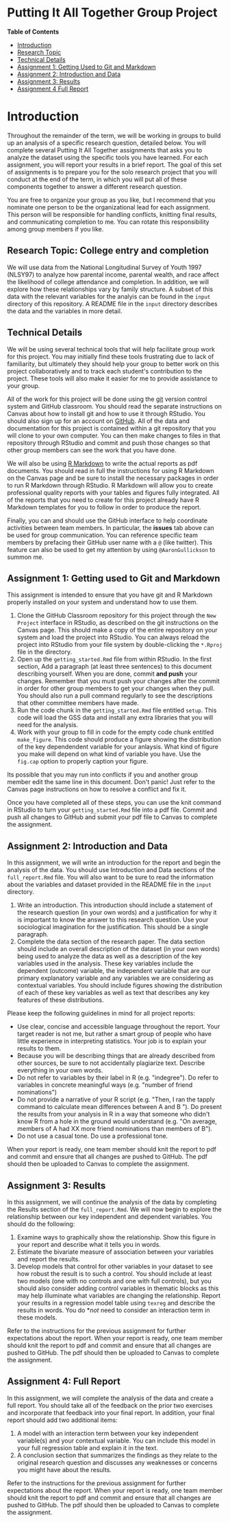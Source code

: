 # Putting It All Together Group Project

**Table of Contents**

- [Introduction](#introduction)
- [Research Topic](#esearch-topic-mens-attitudes-toward-womens-equality-by-birth-cohort)
- [Technical Details](#technical-details)
- [Assignment 1: Getting Used to Git and Markdown](#assignment-1-getting-used-to-git-and-markdown)
- [Assignment 2: Introduction and Data](#assignment-2-introduction-and-data)
- [Assignment 3: Results](#assignment-3-results)
- [Assignment 4 Full Report](#assignment-4-full-report)

# Introduction

Throughout the remainder of the term, we will be working in groups to build up an analysis of a specific research question, detailed below. You will complete several Putting It All Together assignments that asks you to analyze the dataset using the specific tools you have learned. For each assignment, you will report your results in a brief report. The goal of this set of assignments is to prepare you for the solo research project that you will conduct at the end of the term, in which you will put all of these components together to answer a different research question.

You are free to organize your group as you like, but I recommend that you nominate one person to be the organizational lead for each assignment. This person will be responsible for handling conflicts, knitting final results, and communicating completion to me. You can rotate this responsibility among group members if you like.

## Research Topic: College entry and completion

We will use data from the National Longitudinal Survey of Youth 1997 (NLSY97) to analyze how parental income, parental wealth, and race affect the likelihood of college attendance and completion. In addition, we will explore how these relationships vary by family structure. A subset of this data with the relevant variables for the analyis can be found in the `input` directory of this repository. A README file in the `input` directory describes the data and the variables in more detail.

## Technical Details

We will be using several technical tools that will help facilitate group work for this project. You may initially find these tools frustrating due to lack of familiarity, but ultimately they should help your group to better work on this project collaboratively and to track each student's contribution to the project. These tools will also make it easier for me to provide assistance to your group.

All of the work for this project will be done using the [git](https://git-scm.com/) version control system and GitHub classroom. You should read the separate instructions on Canvas about how to install git and how to use it through RStudio. You should also sign up for an account on [GitHub](https://github.com). All of the data and documentation for this project is contained within a git repository that you will clone to your own computer. You can then make changes to files in that repository through RStudio and commit and push those changes so that other group members can see the work that you have done.

We will also be using [R Markdown](https://rmarkdown.rstudio.com/) to write the actual reports as pdf documents. You should read in full the instructions for using R Markdown on the Canvas page and be sure to install the necessary packages in order to run R Markdown through RStudio. R Markdown will allow you to create professional quality reports with your tables and figures fully integrated. All of the reports that you need to create for this project already have R Markdown templates for you to follow in order to produce the report.

Finally, you can and should use the GitHub interface to help coordinate activities between team members. In particular, the **issues** tab above can be used for group communication. You can reference specific team members by prefacing their GitHub user name with a `@` (like twitter). This feature can also be used to get my attention by using `@AaronGullickson` to summon me.

## Assignment 1: Getting used to Git and Markdown

This assignment is intended to ensure that you have git and R Markdown properly installed on your system and understand how to use them.

1. Clone the GitHub Classroom repository for this project through the `New Project` interface in RStudio, as described on the git instructions on the Canvas page. This should make a copy of the entire repository on your system and load the project into RStudio. You can always reload the project into RStudio from your file system by double-clicking the `*.Rproj` file in the directory.
2. Open up the `getting_started.Rmd` file from within RStudio. In the first section, Add a paragraph (at least three sentences) to this document describing yourself. When you are done, commit **and push** your changes. Remember that you must push your changes after the commit in order for other group members to get your changes when they pull. You should also run a pull command regularly to see the descriptions that other committee members have made.
3. Run the code chunk in the `getting_started.Rmd` file entitled `setup`. This code will load the GSS data and install any extra libraries that you will need for the analysis.
4. Work with your group to fill in code for the empty code chunk entitled `make_figure`. This code should produce a figure showing the distribution of the key dependendent variable for your anlaysis. What kind of figure you make will depend on what kind of variable you have. Use the `fig.cap` option to properly caption your figure.

Its possible that you may run into conflicts if you and another group member edit the same line in this document. Don't panic! Just refer to the Canvas page instructions on how to resolve a conflict and fix it.

Once you have completed all of these steps, you can use the knit command in RStudio to turn your `getting_started.Rmd` file into a pdf file. Commit and push all changes to GitHub and submit your pdf file to Canvas to complete the assignment.

## Assignment 2: Introduction and Data

In this assignment, we will write an introduction for the report and begin the analysis of the data. You should use Introduction and Data sections of the `full_report.Rmd` file. You will also want to be sure to read the information about the variables and dataset provided in the README file in the `input` directory.

1. Write an introduction. This introduction should include a statement of the research question (in your own words) and a justification for why it is important to know the answer to this research question. Use your sociological imagination for the justification. This should be a single paragraph.
2. Complete the data section of the research paper. The data section should include an overall description of the dataset (in your own words) being used to analyze the data as well as a description of the key variables used in the analysis. These key variables include the dependent (outcome) variable, the independent variable that are our primary explanatory variable and any variables we are considering as contextual variables. You should include figures showing the distribution of each of these key variables as well as text that describes any key features of these distributions.

Please keep the following guidelines in mind for all project reports:

- Use clear, concise and accessible language throughout the report. Your target reader is not me, but rather a smart group of people who have little experience in interpreting statistics. Your job is to explain your results to them.
- Because you will be describing things that are already described from other sources, be sure to not accidentally plagiarize text. Describe everything in your own words.
- Do not refer to variables by their label in R (e.g. "indegree"). Do refer to variables in concrete meaningful ways (e.g. "number of friend nominations")
- Do not provide a narrative of your R script (e.g. "Then, I ran the tapply command to calculate mean differences between A and B "). Do present the results from your analysis in R in a way that someone who didn't know R from a hole in the ground would understand (e.g. "On average, members of A had XX more friend nominations than members of B").
- Do not use a casual tone. Do use a professional tone.

When your report is ready, one team member should knit the report to pdf and commit and ensure that all changes are pushed to GitHub. The pdf should then be uploaded to Canvas to complete the assignment.

## Assignment 3: Results

In this assignment, we will continue the analysis of the data by completing the Results section of the `full_report.Rmd`. We will now begin to explore the relationship between our key independent and dependent variables. You should do the following:

1. Examine ways to graphically show the relationship. Show this figure in your report and describe what it tells you in words.
2. Estimate the bivariate measure of association between your variables and report the results.
3. Develop models that control for other variables in your dataset to see how robust the result is to such a control. You should include at least two models (one with no controls and one with full controls), but you should also consider adding control variables in thematic blocks as this may help illuminate what variables are changing the relationship. Report your results in a regression model table using `texreg` and describe the results in words. You do **not* need to consider an interaction term in these models.

Refer to the instructions for the previous assignment for further expectations about the report. When your report is ready, one team member should knit the report to pdf and commit and ensure that all changes are pushed to GitHub. The pdf should then be uploaded to Canvas to complete the assignment.

## Assignment 4: Full Report

In this assignment, we will complete the analysis of the  data and create a full report. You should take all of the feedback on the prior two exercises and incorporate that feedback into your final report. In addition, your final report should add two additional items:

1. A model with an interaction term between your key independent variable(s) and your contextual variable. You can include this model in your full regression table and explain it in the text.
2. A conclusion section that summarizes the findings as they relate to the original research question and discusses any weaknesses or concerns you might have about the results.

Refer to the instructions for the previous assignment for further expectations about the report. When your report is ready, one team member should knit the report to pdf and commit and ensure that all changes are pushed to GitHub. The pdf should then be uploaded to Canvas to complete the assignment.
